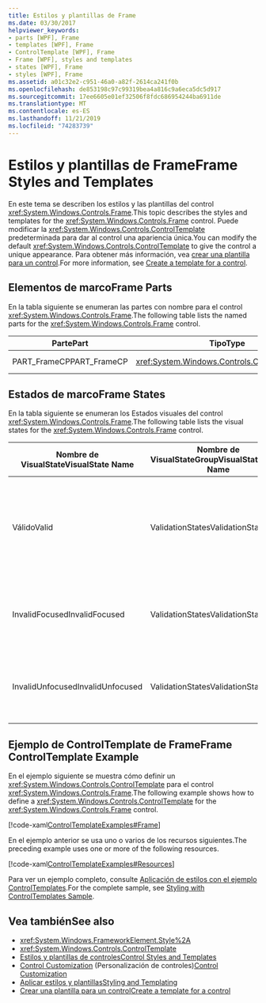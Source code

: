 ```yaml
---
title: Estilos y plantillas de Frame
ms.date: 03/30/2017
helpviewer_keywords:
- parts [WPF], Frame
- templates [WPF], Frame
- ControlTemplate [WPF], Frame
- Frame [WPF], styles and templates
- states [WPF], Frame
- styles [WPF], Frame
ms.assetid: a01c32e2-c951-46a0-a82f-2614ca241f0b
ms.openlocfilehash: de853198c97c99319bea4a816c9a6eca5dc5d917
ms.sourcegitcommit: 17ee6605e01ef32506f8fdc686954244ba6911de
ms.translationtype: MT
ms.contentlocale: es-ES
ms.lasthandoff: 11/21/2019
ms.locfileid: "74283739"
---
```

# <a name="frame-styles-and-templates"></a><span data-ttu-id="cafc5-102">Estilos y plantillas de Frame</span><span class="sxs-lookup"><span data-stu-id="cafc5-102">Frame Styles and Templates</span></span>
<span data-ttu-id="cafc5-103">En este tema se describen los estilos y las plantillas del control <xref:System.Windows.Controls.Frame>.</span><span class="sxs-lookup"><span data-stu-id="cafc5-103">This topic describes the styles and templates for the <xref:System.Windows.Controls.Frame> control.</span></span> <span data-ttu-id="cafc5-104">Puede modificar la <xref:System.Windows.Controls.ControlTemplate> predeterminada para dar al control una apariencia única.</span><span class="sxs-lookup"><span data-stu-id="cafc5-104">You can modify the default <xref:System.Windows.Controls.ControlTemplate> to give the control a unique appearance.</span></span> <span data-ttu-id="cafc5-105">Para obtener más información, vea [crear una plantilla para un control](../../../desktop-wpf/themes/how-to-create-apply-template.md).</span><span class="sxs-lookup"><span data-stu-id="cafc5-105">For more information, see [Create a template for a control](../../../desktop-wpf/themes/how-to-create-apply-template.md).</span></span>  
  
## <a name="frame-parts"></a><span data-ttu-id="cafc5-106">Elementos de marco</span><span class="sxs-lookup"><span data-stu-id="cafc5-106">Frame Parts</span></span>  
 <span data-ttu-id="cafc5-107">En la tabla siguiente se enumeran las partes con nombre para el control <xref:System.Windows.Controls.Frame>.</span><span class="sxs-lookup"><span data-stu-id="cafc5-107">The following table lists the named parts for the <xref:System.Windows.Controls.Frame> control.</span></span>  
  
|<span data-ttu-id="cafc5-108">Parte</span><span class="sxs-lookup"><span data-stu-id="cafc5-108">Part</span></span>|<span data-ttu-id="cafc5-109">Tipo</span><span class="sxs-lookup"><span data-stu-id="cafc5-109">Type</span></span>|<span data-ttu-id="cafc5-110">Descripción</span><span class="sxs-lookup"><span data-stu-id="cafc5-110">Description</span></span>|  
|-|-|-|  
|<span data-ttu-id="cafc5-111">PART_FrameCP</span><span class="sxs-lookup"><span data-stu-id="cafc5-111">PART_FrameCP</span></span>|<xref:System.Windows.Controls.ContentPresenter>|<span data-ttu-id="cafc5-112">Área de contenido.</span><span class="sxs-lookup"><span data-stu-id="cafc5-112">The content area.</span></span>|  
  
## <a name="frame-states"></a><span data-ttu-id="cafc5-113">Estados de marco</span><span class="sxs-lookup"><span data-stu-id="cafc5-113">Frame States</span></span>  
 <span data-ttu-id="cafc5-114">En la tabla siguiente se enumeran los Estados visuales del control <xref:System.Windows.Controls.Frame>.</span><span class="sxs-lookup"><span data-stu-id="cafc5-114">The following table lists the visual states for the <xref:System.Windows.Controls.Frame> control.</span></span>  
  
|<span data-ttu-id="cafc5-115">Nombre de VisualState</span><span class="sxs-lookup"><span data-stu-id="cafc5-115">VisualState Name</span></span>|<span data-ttu-id="cafc5-116">Nombre de VisualStateGroup</span><span class="sxs-lookup"><span data-stu-id="cafc5-116">VisualStateGroup Name</span></span>|<span data-ttu-id="cafc5-117">Descripción</span><span class="sxs-lookup"><span data-stu-id="cafc5-117">Description</span></span>|  
|-|-|-|  
|<span data-ttu-id="cafc5-118">Válido</span><span class="sxs-lookup"><span data-stu-id="cafc5-118">Valid</span></span>|<span data-ttu-id="cafc5-119">ValidationStates</span><span class="sxs-lookup"><span data-stu-id="cafc5-119">ValidationStates</span></span>|<span data-ttu-id="cafc5-120">El control utiliza la clase <xref:System.Windows.Controls.Validation> y la propiedad adjunta <xref:System.Windows.Controls.Validation.HasError%2A?displayProperty=nameWithType> es `false`.</span><span class="sxs-lookup"><span data-stu-id="cafc5-120">The control uses the <xref:System.Windows.Controls.Validation> class and the <xref:System.Windows.Controls.Validation.HasError%2A?displayProperty=nameWithType> attached property is `false`.</span></span>|  
|<span data-ttu-id="cafc5-121">InvalidFocused</span><span class="sxs-lookup"><span data-stu-id="cafc5-121">InvalidFocused</span></span>|<span data-ttu-id="cafc5-122">ValidationStates</span><span class="sxs-lookup"><span data-stu-id="cafc5-122">ValidationStates</span></span>|<span data-ttu-id="cafc5-123">La propiedad adjunta <xref:System.Windows.Controls.Validation.HasError%2A?displayProperty=nameWithType> es `true` tiene el foco.</span><span class="sxs-lookup"><span data-stu-id="cafc5-123">The <xref:System.Windows.Controls.Validation.HasError%2A?displayProperty=nameWithType> attached property is `true` has the control has focus.</span></span>|  
|<span data-ttu-id="cafc5-124">InvalidUnfocused</span><span class="sxs-lookup"><span data-stu-id="cafc5-124">InvalidUnfocused</span></span>|<span data-ttu-id="cafc5-125">ValidationStates</span><span class="sxs-lookup"><span data-stu-id="cafc5-125">ValidationStates</span></span>|<span data-ttu-id="cafc5-126">La propiedad adjunta <xref:System.Windows.Controls.Validation.HasError%2A?displayProperty=nameWithType> es `true` tiene el control no tiene el foco.</span><span class="sxs-lookup"><span data-stu-id="cafc5-126">The <xref:System.Windows.Controls.Validation.HasError%2A?displayProperty=nameWithType> attached property is `true` has the control does not have focus.</span></span>|  
  
## <a name="frame-controltemplate-example"></a><span data-ttu-id="cafc5-127">Ejemplo de ControlTemplate de Frame</span><span class="sxs-lookup"><span data-stu-id="cafc5-127">Frame ControlTemplate Example</span></span>  
 <span data-ttu-id="cafc5-128">En el ejemplo siguiente se muestra cómo definir un <xref:System.Windows.Controls.ControlTemplate> para el control <xref:System.Windows.Controls.Frame>.</span><span class="sxs-lookup"><span data-stu-id="cafc5-128">The following example shows how to define a <xref:System.Windows.Controls.ControlTemplate> for the <xref:System.Windows.Controls.Frame> control.</span></span>  
  
 [!code-xaml[ControlTemplateExamples#Frame](~/samples/snippets/csharp/VS_Snippets_Wpf/ControlTemplateExamples/CS/resources/frame.xaml#frame)]  
  
 <span data-ttu-id="cafc5-129">En el ejemplo anterior se usa uno o varios de los recursos siguientes.</span><span class="sxs-lookup"><span data-stu-id="cafc5-129">The preceding example uses one or more of the following resources.</span></span>  
  
 [!code-xaml[ControlTemplateExamples#Resources](~/samples/snippets/csharp/VS_Snippets_Wpf/ControlTemplateExamples/CS/resources/shared.xaml#resources)]  
  
 <span data-ttu-id="cafc5-130">Para ver un ejemplo completo, consulte [Aplicación de estilos con el ejemplo ControlTemplates](https://github.com/Microsoft/WPF-Samples/tree/master/Styles%20&%20Templates/IntroToStylingAndTemplating).</span><span class="sxs-lookup"><span data-stu-id="cafc5-130">For the complete sample, see [Styling with ControlTemplates Sample](https://github.com/Microsoft/WPF-Samples/tree/master/Styles%20&%20Templates/IntroToStylingAndTemplating).</span></span>  
  
## <a name="see-also"></a><span data-ttu-id="cafc5-131">Vea también</span><span class="sxs-lookup"><span data-stu-id="cafc5-131">See also</span></span>

- <xref:System.Windows.FrameworkElement.Style%2A>
- <xref:System.Windows.Controls.ControlTemplate>
- [<span data-ttu-id="cafc5-132">Estilos y plantillas de controles</span><span class="sxs-lookup"><span data-stu-id="cafc5-132">Control Styles and Templates</span></span>](control-styles-and-templates.md)
- <span data-ttu-id="cafc5-133">[Control Customization](control-customization.md) (Personalización de controles)</span><span class="sxs-lookup"><span data-stu-id="cafc5-133">[Control Customization](control-customization.md)</span></span>
- [<span data-ttu-id="cafc5-134">Aplicar estilos y plantillas</span><span class="sxs-lookup"><span data-stu-id="cafc5-134">Styling and Templating</span></span>](../../../desktop-wpf/fundamentals/styles-templates-overview.md)
- [<span data-ttu-id="cafc5-135">Crear una plantilla para un control</span><span class="sxs-lookup"><span data-stu-id="cafc5-135">Create a template for a control</span></span>](../../../desktop-wpf/themes/how-to-create-apply-template.md)
